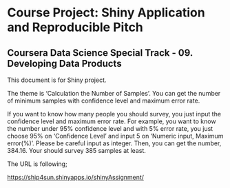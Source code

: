 # Course Project: Shiny Application and Reproducible Pitch
## Coursera Data Science Special Track - 09. Developing Data Products

This document is for Shiny project. 


The theme is ‘Calculation the Number of Samples’. You can get the number of minimum samples with confidence level and maximum error rate. 

If you want to know how many people you should survey, you just input the confidence level and maximum error rate. 
For example, you want to know the number under 95% confidence level and with 5% error rate, you just choose 95% on ‘Confidence Level’ and input 5 on ‘Numeric input, Maximum error(%)’. Please be careful input as integer. Then, you can get the number, 384.16. Your should survey 385 samples at least. 


The URL is following; 

https://ship4sun.shinyapps.io/shinyAssignment/
